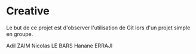 # Creative

Le but de ce projet est d'observer l'utilisation de Git lors d'un projet simple en groupe.

Adil ZAIM
Nicolas LE BARS
Hanane ERRAJI
